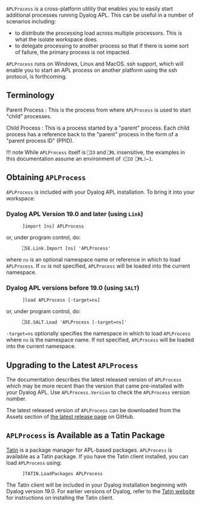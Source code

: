 `APLProcess` is a cross-platform utility that enables you to easily start additional processes running Dyalog APL. This can be useful in a number of scenarios including:

* to distribute the processing load across multiple processors.  This is what the isolate workspace does.
* to delegate processing to another process so that if there is some sort of failure, the primary process is not impacted.

`APLProcess` runs on Windows, Linux and MacOS. ssh support, which will enable you to start an APL process on another platform using the ssh protocol, is forthcoming.

## Terminology
Parent Process
: This is the process from where `APLProcess` is used to start "child" processes.

Child Process
: This is a process started by a "parent" process. Each child process has a reference back to the "parent" process in the form of a "parent process ID" (PPID).

!!! note
    While `APLProcess` itself is `⎕IO` and `⎕ML` insensitive, the examples in this documentation assume an environment of `(⎕IO ⎕ML)←1`.

## Obtaining `APLProcess`
 `APLProcess` is included with your Dyalog APL installation. To bring it into your workspace:

### Dyalog APL Version 19.0 and later (using `Link`)
```APL
      ]import [ns] APLProcess
```
or, under program control, do:
```APL
      ⎕SE.Link.Import [ns] 'APLProcess' 
```
where `ns` is an optional namespace name or reference in which to load `APLProcess`. If `ns` is not specified, `APLProcess` will be loaded into the current namespace.

### Dyalog APL versions before 19.0 (using `SALT`)  
```APL
      ]load APLProcess [-target=ns]
```
or, under program control, do:
```APL
      ⎕SE.SALT.Load 'APLProcess [-target=ns]' 
```
`-target=ns` optionally specifies the namespace in which to load `APLProcess` where `ns` is the namespace name. If not specified, `APLProcess` will be loaded into the current namespace. 

## Upgrading to the Latest `APLProcess`
The documentation describes the latest released version of `APLProcess` which may be more recent than the version that came pre-installed with your Dyalog APL. Use `APLProcess.Version` to check the `APLProcess` version number. 

The latest released version of `APLProcess` can be downloaded from the Assets section of [the latest release page](https://github.com/dyalog/aplprocess/releases/latest) on GitHub.

## `APLProcess` is Available as a Tatin Package 
[Tatin](https://tatin.dev) is a package manager for APL-based packages. `APLProcess` is available as a Tatin package. If you have the Tatin client installed, you can load `APLProcess` using:
```APL
      ]TATIN.LoadPackages APLProcess
```
The Tatin client will be included in your Dyalog installation beginning with Dyalog version 19.0. For earlier versions of Dyalog, refer to the [Tatin website](https://tatin.dev) for instructions on installing the Tatin client.